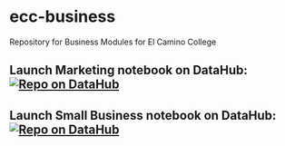 # ecc-business

Repository for Business Modules for El Camino College

## Launch Marketing notebook on DataHub: [![Repo on DataHub](https://img.shields.io/badge/Launch-El%20Camino%20College%20Datahub-blue.svg)](https://elcamino.cloudbank.2i2c.cloud/hub/user-redirect/git-pull?repo=https%3A%2F%2Fgithub.com%2Fds-modules%2Fecc-business&urlpath=tree%2Fecc-business%2Fmarketing-fast-food%2Fmarketing_case_study.ipynb&branch=main)

## Launch Small Business notebook on DataHub: [![Repo on DataHub](https://img.shields.io/badge/Launch-El%20Camino%20College%20Datahub-blue.svg)](https://elcamino.cloudbank.2i2c.cloud/hub/user-redirect/git-pull?repo=https%3A%2F%2Fgithub.com%2Fds-modules%2Fecc-business&urlpath=tree%2Fecc-business%2Fsba%2Fsba.ipynb&branch=main)
